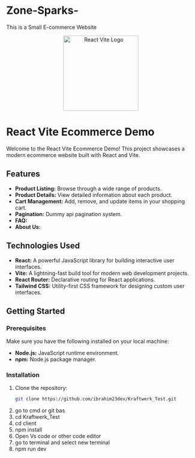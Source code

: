 # Zone-Sparks-
This is a Small E-commerce Website
<div align="center">
  <img src="https://vitejs.dev/logo-with-shadow.png" alt="React Vite Logo" width="200"/>
</div>

# React Vite Ecommerce Demo

Welcome to the React Vite Ecommerce Demo! This project showcases a modern ecommerce website built with React and Vite.

## Features

- **Product Listing:** Browse through a wide range of products.
- **Product Details:** View detailed information about each product.
- **Cart Management:** Add, remove, and update items in your shopping cart.
- **Pagination:** Dummy api pagination system.
- **FAQ:**
- **About Us:**

## Technologies Used

- **React:** A powerful JavaScript library for building interactive user interfaces.
- **Vite:** A lightning-fast build tool for modern web development projects.
- **React Router:** Declarative routing for React applications.
- **Tailwind CSS:** Utility-first CSS framework for designing custom user interfaces.


## Getting Started

### Prerequisites

Make sure you have the following installed on your local machine:

- **Node.js:** JavaScript runtime environment.
- **npm:** Node.js package manager.

### Installation

1. Clone the repository:
   ```bash
   git clone https://github.com/ibrahim23dev/Kraftwerk_Test.git
2. go to cmd or git bas
3. cd Kraftwerk_Test
4. cd client
5. npm install
6. Open Vs code or other code editor 
7. go to terminal and select new terminal
8. npm run dev

